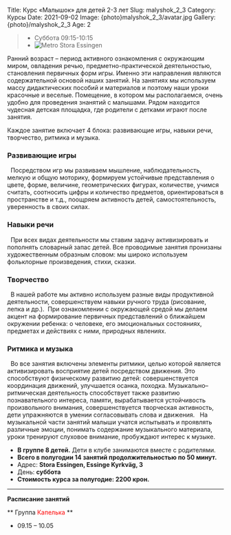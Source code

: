 Title: Курс «Малышок» для детей 2-3 лет
Slug: malyshok_2_3
Category: Курсы
Date: 2021-09-02
Image: {photo}malyshok_2_3/avatar.jpg
Gallery: {photo}/malyshok_2_3
Age: 2

> * Суббота 09:15-10:15
> * ![Metro]({static}/images/metro.png) Stora Essingen

Ранний возраст – период активного ознакомления с окружающим миром, овладения речью, предметно-практической деятельностью, становления первичных форм игры. Именно эти направления являются содержательной основой наших занятий. На занятиях мы используем массу дидактических пособий и материалов и поэтому наши уроки красочные и веселые. Помещение, в котором мы располагаемся, очень удобно для проведения знанятий с малышами. Рядом находится чудесная детская площадка, где родители с детками играют после занятия.

Каждое занятие включает 4 блока: развивающие игры, навыки речи, творчество, ритмика и музыка.
  
### Развивающие игры
 
Посредством игр мы развиваем мышление, наблюдательность, мелкую и общую моторику, формируем устойчивые представления о цвете, форме, величине, геометрических фигурах, количестве, учимся считать, соотносить цифры и количество предметов, ориентироваться в пространстве и т.д., поощряем активность детей, самостоятельность, уверенность в своих силах.
 
### Навыки речи
 
При всех видах деятельности мы ставим задачу активизировать и пополнять словарный запас детей. Все проводимые занятия пронизаны художественным образным словом: мы широко используем фольклорные произведения, стихи, сказки. 
 
### Творчество
 
В нашей работе мы активно используем разные виды продуктивной деятельности, совершенствуем навыки ручного труда (рисование, лепка и др.).  При ознакомлении с окружающей средой мы делаем акцент на формирование первичных представлений о ближайшем окружении ребенка: о человеке, его эмоциональных состояниях, предметах и действиях с ними, природных явлениях.   

### Ритмика и музыка
 
Во все занятия включены элементы ритмики, целью которой является активизировать восприятие детей посредством движения. Это способствуют физическому развитию детей: совершенствуется координация движений, улучшается осанка, походка.  Музыкально–ритмическая деятельность способствует также развитию познавательного интереса, памяти, вырабатывается устойчивость произвольного внимания, совершенствуется творческая активность, дети упражняются в умении согласовывать слова и движения.
 
На музыкальной части занятий малыши учатся испытывать и проявлять различные эмоции, понимать содержание музыкального материала, уроки тренируют слуховое внимание, пробуждают интерес к музыке. 
 

* <strong>В группе 8 детей.</strong> Дети в клубе занимаются вместе с родителями.
* <strong>Всего в полугодии 14 занятий продолжительностью по 50 минут.</strong>
* Адрес: <strong>Stora Essingen, Essinge Kyrkväg, 3</strong>
* День: <strong>суббота</strong>
* <strong>Стоимость курса за полугодие: 2200 крон.</strong>

---
**Расписание занятий**

** Группа <span style="color:red">Капелька</span> **

* 09.15 – 10.05

